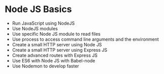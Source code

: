 # Node JS Basics

- Run JavaScript using NodeJS
- Use NodeJS modules
- Use specific Node JS module to read files
- Use process to access command line arguments and the environment
- Create a small HTTP server using Node JS
- Create a small HTTP server using Express JS
- Create advanced routes with Express JS
- Use ES6 with Node JS with Babel-node
- Use Nodemon to develop faster